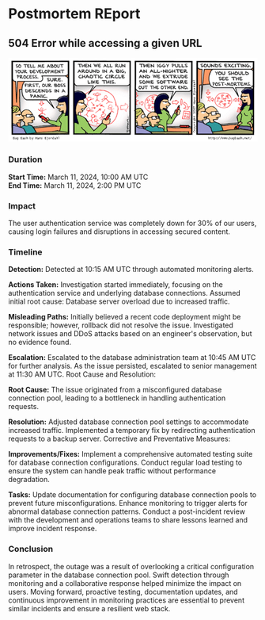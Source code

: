 # Postmortem REport
## 504 Error while accessing a given URL
![Postmortems](image.gif "conversations on postmortem")

### Duration

**Start Time:** March 11, 2024, 10:00 AM UTC  
**End Time:** March 11, 2024, 2:00 PM UTC

### Impact

The user authentication service was completely down for 30% of our users, causing login failures and disruptions in accessing secured content.

### Timeline

**Detection:**
Detected at 10:15 AM UTC through automated monitoring alerts.

**Actions Taken:**
Investigation started immediately, focusing on the authentication service and underlying database connections.
Assumed initial root cause: Database server overload due to increased traffic.

**Misleading Paths:**
Initially believed a recent code deployment might be responsible; however, rollback did not resolve the issue.
Investigated network issues and DDoS attacks based on an engineer's observation, but no evidence found.

**Escalation:**
Escalated to the database administration team at 10:45 AM UTC for further analysis.
As the issue persisted, escalated to senior management at 11:30 AM UTC.
Root Cause and Resolution:

**Root Cause:**
The issue originated from a misconfigured database connection pool, leading to a bottleneck in handling authentication requests.

**Resolution:**
Adjusted database connection pool settings to accommodate increased traffic.
Implemented a temporary fix by redirecting authentication requests to a backup server.
Corrective and Preventative Measures:

**Improvements/Fixes:**
Implement a comprehensive automated testing suite for database connection configurations.
Conduct regular load testing to ensure the system can handle peak traffic without performance degradation.

**Tasks:**
Update documentation for configuring database connection pools to prevent future misconfigurations.
Enhance monitoring to trigger alerts for abnormal database connection patterns.
Conduct a post-incident review with the development and operations teams to share lessons learned and improve incident response.

### Conclusion
In retrospect, the outage was a result of overlooking a critical configuration parameter in the database connection pool. Swift detection through monitoring and a collaborative response helped minimize the impact on users. Moving forward, proactive testing, documentation updates, and continuous improvement in monitoring practices are essential to prevent similar incidents and ensure a resilient web stack.

